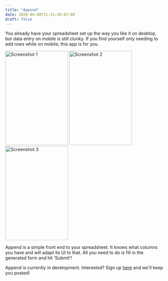 ```yaml
---
title: "Append"
date: 2020-04-08T21:31:20-07:00
draft: false
---
```


You already have your spreadsheet set up the way you like it on desktop, but data entry on mobile is still clunky. If you find yourself only needing to add rows while on mobile, this app is for you.

<img src="/static/img/append-1.jpg" alt="Screenshot 1" width="200" height="300">
<img src="/static/img/append-2.jpg" alt="Screenshot 2" width="200" height="300">
<img src="/static/img/append-3.jpg" alt="Screenshot 3" width="200" height="300">

Append is a simple front end to your spreadsheet. It knows what columns you have and will adapt its UI to that. All you need to do is fill in the generated form and hit ‘Submit’!

Append is currently in development. Interested? Sign up [here](https://forms.gle/Tho5M6avj4QHBSyE8) and we'll keep you posted!
